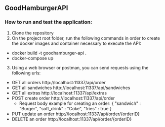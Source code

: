 ## GoodHamburgerAPI

### How to run and test the application:

1) Clone the repository
2) On the project root folder, run the following commands in order to create the docker images and container necessary to execute the API:
  - docker build -t goodhamburger-api .
  - docker-compose up
3) Using a web browser or postman, you can send requests using the following urls:
  - GET all orders http://localhost:11337/api/order
  - GET all sandwiches http://localhost:11337/api/sandwiches
  - GET all extras http://localhost:11337/api/extras
  - POST create order http://localhost:11337/api/order
      - Request body example for creating an order:
        {
          "sandwich" : "Burger",
          "soft_drink" : "Coke",
          "fries" : true
        }
  - PUT update an order http://localhost:11337/api/order/{orderID}
  - DELETE an order http://localhost:11337/api/order/{orderID}

